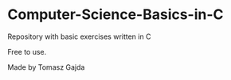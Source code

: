 ﻿# Computer-Science-Basics-in-C
Repository with basic exercises written in C

Free to use.

Made by Tomasz Gajda
